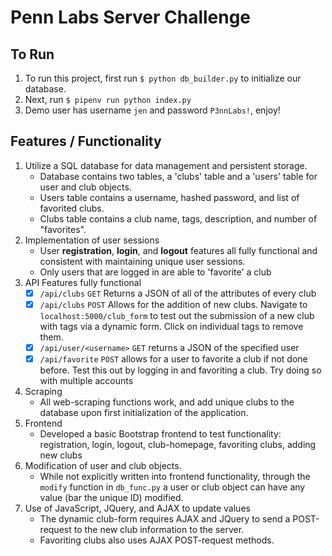 # Penn Labs Server Challenge

## To Run
1. To run this project, first run `$ python db_builder.py` to initialize our database.
2. Next, run `$ pipenv run python index.py`
3. Demo user has username `jen` and password `P3nnLabs!`, enjoy!

## Features / Functionality
1. Utilize a SQL database for data management and persistent storage.
   - Database contains two tables, a 'clubs' table and a 'users' table for user and club objects.
   - Users table contains a username, hashed password, and list of favorited clubs.
   - Clubs table contains a club name, tags, description, and number of "favorites".
2. Implementation of user sessions
   - User **registration**, **login**, and **logout** features all fully functional and consistent with maintaining unique user sessions.
   - Only users that are logged in are able to 'favorite' a club
3. API Features fully functional
   - [x] `/api/clubs` `GET` Returns a JSON of all of the attributes of every club
   - [x] `/api/clubs` `POST` Allows for the addition of new clubs. Navigate to `localhost:5000/club_form` to test out the submission of a new club with tags via a dynamic form. Click on individual tags to remove them.
   - [x] `/api/user/<username>` `GET` returns a JSON of the specified user
   - [x] `/api/favorite` `POST` allows for a user to favorite a club if not done before. Test this out by logging in and favoriting a club. Try doing so with multiple accounts
4. Scraping
   - All web-scraping functions work, and add unique clubs to the database upon first initialization of the application.
5. Frontend
   - Developed a basic Bootstrap frontend to test functionality: registration, login, logout, club-homepage, favoriting clubs, adding new clubs
6. Modification of user and club objects.
   - While not explicitly written into frontend functionality, through the `modify` function in `db_func.py` a user or club object can have any value (bar the unique ID) modified.
7. Use of JavaScript, JQuery, and AJAX to update values
   - The dynamic club-form requires AJAX and JQuery to send a POST-request to the new club information to the server.
   - Favoriting clubs also uses AJAX POST-request methods.
